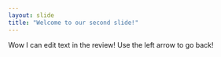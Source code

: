 ```yaml
---
layout: slide
title: "Welcome to our second slide!"
---
```

Wow I can edit text in the review!
Use the left arrow to go back!
